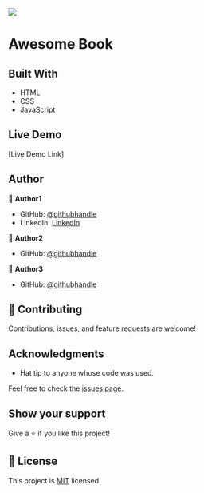 ![](https://img.shields.io/badge/Microverse-blueviolet)

# Awesome Book

> 


## Built With

- HTML
- CSS
- JavaScript

## Live Demo
[Live Demo Link]


## Author

👤 **Author1**

- GitHub: [@githubhandle](https://github.com/Mhamad-Raad/)
- LinkedIn: [LinkedIn](https://www.linkedin.com/in/mhamad-raad-446a75227/)

👤 **Author2**

- GitHub: [@githubhandle](https://github.com/JonahKayizzi)

👤 **Author3**

- GitHub: [@githubhandle](https://github.com/shakerAbuDrais)

## 🤝 Contributing

Contributions, issues, and feature requests are welcome!

## Acknowledgments

- Hat tip to anyone whose code was used.

Feel free to check the [issues page](../../issues/).

## Show your support

Give a ⭐️ if you like this project!

## 📝 License

This project is [MIT](./LICENSE) licensed.


